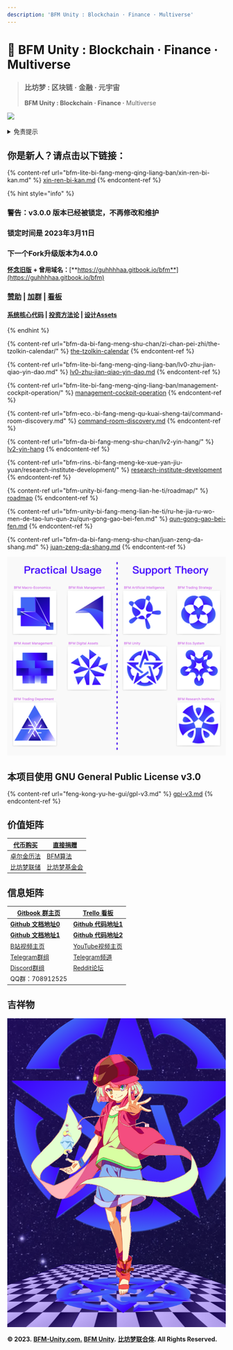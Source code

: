 ```yaml
---
description: 'BF​M Unity : Blockchain · Finance · Multiverse'
---
```


# 💎 BF​M Unity : Blockchain · Finance · Multiverse

> ### 比坊**梦 : 区块链 · 金融 · 元宇宙**
>
> **BF​M Unity : Blockchain · Finance ·** Multiverse

![](<.gitbook/assets/BFM Unity 4.0 群青.png>)

<details>

<summary>免责提示</summary>

NOTE: **💀 This project is in beta. Use at your own risk.**

NOTE: **💀 Please** [Do Your Own Research (DYOR) - Binance Academy](https://academy.binance.com/zh/glossary/do-your-own-research)\\

1，本网站所载的资料并不构成投资的意见或建议。

2，在作出任何投资决策前，您应考虑自己的财务状况、投资目标及经验、风险承受能力，及理解相关区块链金融产品的性质和风险。

3，我们的分析和理论，仅供参考，若你相信并依照实行，所面临的风险，须自行承担。

4，我们的分析和方案，仅供参考，若您因此进行投资行为，所面临的损失，须自行承担。

5，我们不对因分析结果，方案模拟，未来预测的变化和准确性做任何投资担保。

</details>

## 你是新人？请点击以下链接：

{% content-ref url="bfm-lite-bi-fang-meng-qing-liang-ban/xin-ren-bi-kan.md" %}
[xin-ren-bi-kan.md](bfm-lite-bi-fang-meng-qing-liang-ban/xin-ren-bi-kan.md)
{% endcontent-ref %}

{% hint style="info" %}
### 警告：v3.0.0 版本已经被锁定，不再修改和维护

### 锁定时间是 2023年3月11日

### 下一个Fork升级版本为4.0.0

[**怀念旧版**](https://guhhhhaa.gitbook.io/bfm-unity-doc-v1/) **+ 曾用域名：**[**https://guhhhhaa.gitbook.io/bfm**](https://guhhhhaa.gitbook.io/bfm)

### [赞助](https://www.bfm-unity.com/bfm-da-bi-fang-meng-shu-chan/juan-zeng-da-shang) | [加群](https://www.bfm-unity.com/bfm-unity-bi-fang-meng-lian-he-ti/ru-he-jia-ru-wo-men-de-tao-lun-qun-zu) | [看板](https://trello.com/b/z4aDgNAL/todolist)

#### [**系统核心代码**](https://www.bfm-unity.com/bfm-dins.-bi-fang-meng-gong-cheng-she-ji-yuan/ruan-jian-bfm-on-python) | [**投资方法论**](https://guhhhhaa.gitbook.io/joinquant/jin-rong-li-lun-zong-jie) **|** [**设计Assets**](https://share.weiyun.com/0nbQ5ZM9)
{% endhint %}

{% content-ref url="bfm-da-bi-fang-meng-shu-chan/zi-chan-pei-zhi/the-tzolkin-calendar/" %}
[the-tzolkin-calendar](bfm-da-bi-fang-meng-shu-chan/zi-chan-pei-zhi/the-tzolkin-calendar/)
{% endcontent-ref %}

{% content-ref url="bfm-lite-bi-fang-meng-qing-liang-ban/lv0-zhu-jian-qiao-yin-dao.md" %}
[lv0-zhu-jian-qiao-yin-dao.md](bfm-lite-bi-fang-meng-qing-liang-ban/lv0-zhu-jian-qiao-yin-dao.md)
{% endcontent-ref %}

{% content-ref url="bfm-lite-bi-fang-meng-qing-liang-ban/management-cockpit-operation/" %}
[management-cockpit-operation](bfm-lite-bi-fang-meng-qing-liang-ban/management-cockpit-operation/)
{% endcontent-ref %}

{% content-ref url="bfm-eco.-bi-fang-meng-qu-kuai-sheng-tai/command-room-discovery.md" %}
[command-room-discovery.md](bfm-eco.-bi-fang-meng-qu-kuai-sheng-tai/command-room-discovery.md)
{% endcontent-ref %}

{% content-ref url="bfm-da-bi-fang-meng-shu-chan/lv2-yin-hang/" %}
[lv2-yin-hang](bfm-da-bi-fang-meng-shu-chan/lv2-yin-hang/)
{% endcontent-ref %}

{% content-ref url="bfm-rins.-bi-fang-meng-ke-xue-yan-jiu-yuan/research-institute-development/" %}
[research-institute-development](bfm-rins.-bi-fang-meng-ke-xue-yan-jiu-yuan/research-institute-development/)
{% endcontent-ref %}

{% content-ref url="bfm-unity-bi-fang-meng-lian-he-ti/roadmap/" %}
[roadmap](bfm-unity-bi-fang-meng-lian-he-ti/roadmap/)
{% endcontent-ref %}

{% content-ref url="bfm-unity-bi-fang-meng-lian-he-ti/ru-he-jia-ru-wo-men-de-tao-lun-qun-zu/qun-gong-gao-bei-fen.md" %}
[qun-gong-gao-bei-fen.md](bfm-unity-bi-fang-meng-lian-he-ti/ru-he-jia-ru-wo-men-de-tao-lun-qun-zu/qun-gong-gao-bei-fen.md)
{% endcontent-ref %}

{% content-ref url="bfm-da-bi-fang-meng-shu-chan/juan-zeng-da-shang.md" %}
[juan-zeng-da-shang.md](bfm-da-bi-fang-meng-shu-chan/juan-zeng-da-shang.md)
{% endcontent-ref %}

![](<.gitbook/assets/截屏2021-12-09 下午4.38.59.png>)

## 本项目使用 GNU General Public License v3.0

{% content-ref url="feng-kong-yu-he-gui/gpl-v3.md" %}
[gpl-v3.md](feng-kong-yu-he-gui/gpl-v3.md)
{% endcontent-ref %}

## 价值矩阵

| [代币购买](https://www.bfm-unity.com/bfm-da-bi-fang-meng-shu-chan/juan-zeng-da-shang)                    | [直接捐赠](https://www.bfm-unity.com/bfm-da-bi-fang-meng-shu-chan/juan-zeng-da-shang)                        |
| ---------------------------------------------------------------------------------------------------- | -------------------------------------------------------------------------------------------------------- |
| [卓尔金历法](https://www.bfm-unity.com/bfm-da-bi-fang-meng-shu-chan/zi-chan-pei-zhi/the-tzolkin-calendar) | [BFM算法](https://www.bfm-unity.com/bfm-dins.-bi-fang-meng-gong-cheng-she-ji-yuan/ruan-jian-bfm-on-python) |
| [比坊梦联储](https://www.bfm-unity.com/bfmurs/bi-fang-meng-lian-he-ti-chu-bei-xi-tong)                    | [比坊梦基金会](https://www.bfm-unity.com/bfmurs/untitled-1)                                                    |

## 信息矩阵

| [Gitbook 群主页](https://www.bfm-unity.com/)                      | [Trello 看板](https://trello.com/b/z4aDgNAL/todolist)                     |
| -------------------------------------------------------------- | ----------------------------------------------------------------------- |
| [**Github 文档地址0**](https://github.com/guhhhhaa/bfm-gitbook-v1) | [**Github 代码地址1**](https://github.com/guhhhhaa/bfm-group-file)          |
| [**Github 文档地址1**](https://github.com/guhhhhaa/bfm-gitbook)    | [**Github 代码地址2**](https://github.com/BFM-Unity/BFM-Unity-2)            |
| [B站视频主页](https://space.bilibili.com/11708778)                  | [YouTube视频主页](https://www.youtube.com/channel/UCfiSjf-6Sxnf0t9J2xGVzuA) |
| [Telegram群组](https://t.me/BFMUnity)                            | [Telegram频道](https://t.me/BFM\_Unity)                                   |
| [Discord群组](https://discord.gg/CyEcS2wmzk)                     | [Reddit论坛](https://www.reddit.com/r/BFM\_Unity/)                        |
| QQ群：708912525                                                  |                                                                         |

## 吉祥物

![](<.gitbook/assets/BFM Unity 吉祥物.png>)

**© 2023.** [**BFM-Unity.com.**](https://www.bfm-unity.com/) [**BFM Unity**](https://www.bfm-unity.com/)**.** [**比坊梦联合体**](https://www.bfm-unity.com/)**. All Rights Reserved.**
